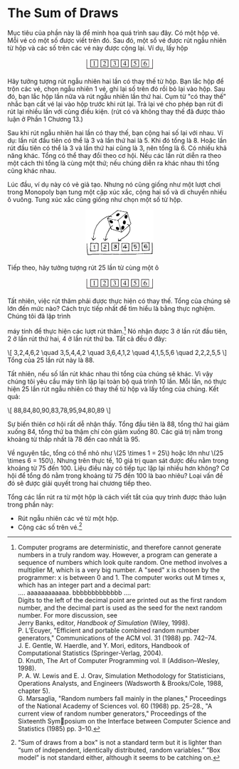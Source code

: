 # The Sum of Draws

Mục tiêu của phần này là để minh họa quá trình sau đây. Có một hộp vé. Mỗi vé có một số được viết trên đó. Sau đó, một số vé được rút ngẫu nhiên từ hộp và các số trên các vé này được cộng lại. Ví dụ, lấy hộp

<center><img src="box.png" width="30%" height="auto"></center>

Hãy tưởng tượng rút ngẫu nhiên hai lần có thay thế từ hộp. Bạn lắc hộp để trộn các vé, chọn ngẫu nhiên 1 vé, ghi lại số trên đó rồi bỏ lại vào hộp. Sau đó, bạn lắc hộp lần nữa và rút ngẫu nhiên lần thứ hai. Cụm từ "có thay thế" nhắc bạn cất vé lại vào hộp trước khi rút lại. Trả lại vé cho phép bạn rút đi rút lại nhiều lần với cùng điều kiện. (rút có và không thay thế đã được thảo luận ở Phần 1 Chương 13.)

Sau khi rút ngẫu nhiên hai lần có thay thế, bạn cộng hai số lại với nhau. Ví dụ: lần rút đầu tiên có thể là 3 và lần thứ hai là 5. Khi đó tổng là 8. Hoặc lần rút đầu tiên có thể là 3 và lần thứ hai cũng là 3, nên tổng là 6. Có nhiều khả năng khác. Tổng có thể thay đổi theo cơ hội. Nếu các lần rút diễn ra theo một cách thì tổng là cùng một thứ; nếu chúng diễn ra khác nhau thì tổng cũng khác nhau.

Lúc đầu, ví dụ này có vẻ giả tạo. Nhưng nó cũng giống như một lượt chơi trong Monopoly bạn tung một cặp xúc xắc, cộng hai số và di chuyển nhiều ô vuông. Tung xúc xắc cũng giống như chọn một số từ hộp.

<center><img src="draws.png" width="30%" height="auto"></center>

Tiếp theo, hãy tưởng tượng rút 25 lần từ cùng một ô

<center><img src="box.png" width="30%" height="auto"></center>

Tất nhiên, việc rút thăm phải được thực hiện có thay thế. Tổng của chúng sẽ lớn đến mức nào? Cách trực tiếp nhất để tìm hiểu là bằng thực nghiệm. Chúng tôi đã lập trình

máy tính để thực hiện các lượt rút thăm.[^4] Nó nhận được 3 ở lần rút đầu tiên, 2 ở lần rút thứ hai, 4 ở lần rút thứ ba. Tất cả đều ở đây:

\\[
3,2,4,6,2 \quad 3,5,4,4,2 \quad 3,6,4,1,2 \quad 4,1,5,5,6 \quad 2,2,2,5,5
\\]
Tổng của 25 lần rút này là 88.

Tất nhiên, nếu số lần rút khác nhau thì tổng của chúng sẽ khác. Vì vậy chúng tôi yêu cầu máy tính lặp lại toàn bộ quá trình 10 lần. Mỗi lần, nó thực hiện 25 lần rút ngẫu nhiên có thay thế từ hộp và lấy tổng của chúng. Kết quả:

\\[
88,84,80,90,83,78,95,94,80,89
\\]

Sự biến thiên cơ hội rất dễ nhận thấy. Tổng đầu tiên là 88, tổng thứ hai giảm xuống 84, tổng thứ ba thậm chí còn giảm xuống 80. Các giá trị nằm trong khoảng từ thấp nhất là 78 đến cao nhất là 95.

Về nguyên tắc, tổng có thể nhỏ như \\(25 \times 1 = 25\\) hoặc lớn như \\(25 \times 6 = 150\\). Nhưng trên thực tế, 10 giá trị quan sát được đều nằm trong khoảng từ 75 đến 100. Liệu điều này có tiếp tục lặp lại nhiều hơn không? Cơ hội để tổng đó nằm trong khoảng từ 75 đến 100 là bao nhiêu? Loại vấn đề đó sẽ được giải quyết trong hai chương tiếp theo.

Tổng các lần rút ra từ một hộp là cách viết tắt của quy trình được thảo luận trong phần này:

- Rút ngẫu nhiên các vé từ một hộp.
- Cộng các số trên vé.[^5]

[^4]: Computer programs are deterministic, and therefore cannot generate numbers in a truly random way. However, a program can generate a sequence of numbers which look quite random. One method involves a multiplier M, which is a very big number. A "seed" x is chosen by the programmer: x is between 0 and 1. The computer works out M times x, which has an integer part and a decimal part:\
    .... aaaaaaaaaaaa. bbbbbbbbbbbbb ....\
    Digits to the left of the decimal point are printed out as the first random number, and the decimal part is used as the seed for the next random number. For more discussion, see\
    Jerry Banks, editor, _Handbook of Simulation_ (Wiley, 1998).\
    P. L’Ecuyer, "Efficient and portable combined random number generators," Communications of the ACM vol. 31 (1988) pp. 742–74.\
    J. E. Gentle, W. Haerdle, and Y. Mori, editors, Handbook of Computational Statistics
    (Springer-Verlag, 2004).\
    D. Knuth, The Art of Computer Programming vol. II (Addison–Wesley, 1998).\
    P. A. W. Lewis and E. J. Orav, Simulation Methodology for Statisticians, Operations Analysts, and Engineers (Wadsworth & Brooks/Cole, 1988, chapter 5).\
    G. Marsaglia, "Random numbers fall mainly in the planes," Proceedings of the National
    Academy of Sciences vol. 60 (1968) pp. 25–28., "A current view of random number generators," Proceedings of the Sixteenth Symposium on the Interface between Computer Science and Statistics (1985) pp. 3–10.

[^5]: "Sum of draws from a box" is not a standard term but it is lighter than “sum of independent, identically distributed, random variables.” “Box model” is not standard either, although it seems to be catching on.
